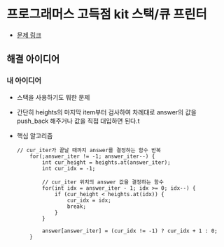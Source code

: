 # 프로그래머스 고득점 kit 스택/큐 프린터
- [문제 링크](https://programmers.co.kr/learn/courses/30/lessons/42588)

## 해결 아이디어

### 내 아이디어
- 스택을 사용하기도 뭐한 문제
- 간단히 heights의 마지막 item부터 검사하여 차례대로 answer의 값을 push_back 해주거나 값을 직접 대입하면 된다.t

- 핵심 알고리즘
    ```
    // cur_iter가 끝날 때까지 answer를 결정하는 함수 반복
        for(;answer_iter != -1; answer_iter--) {
            int cur_height = heights.at(answer_iter);
            int cur_idx = -1;

            // cur_iter 위치의 answer 값을 결정하는 함수
            for(int idx = answer_iter - 1; idx >= 0; idx--) {
                if (cur_height < heights.at(idx)) {
                    cur_idx = idx;
                    break;
                }
            }

            answer[answer_iter] = (cur_idx != -1) ? cur_idx + 1 : 0;
        }
    ```